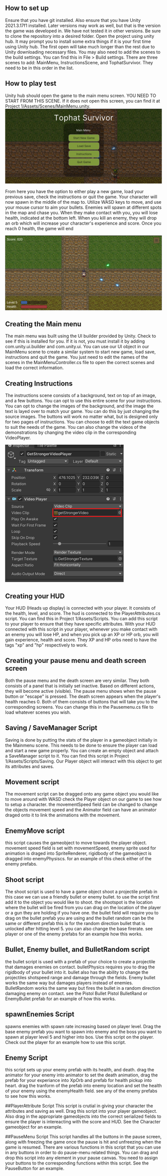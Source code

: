 ## How to set up
Ensure that you have git installed. Also ensure that you have Unity 2021.3.17f1 installed. Later versions may work as well, but that is the version the game was developed in. We have not tested it in other versions. Be sure to clone the repository into a desired folder. 
Open the project using unity hub. It may prompt you to install some extra things if it is your first time using Unity hub. The first open will take much longer than the rest due to Unity downloading necessary files. 
You may also need to add the scenes to the build settings. You can find this in File > Build settings. There are three scenes to add: MainMenu, InstructionsScene, and TophatSurvivor. They need to be in this order in the list. 

## How to play test
Unity hub should open the game to the main menu screen. YOU NEED TO START FROM THIS SCENE. If it does not open this screen, you can find it at Project 1/Assets/Scenes/MainMenu.unity. 
![MainMenu Screen](DocumentationImages/MainMenuImage.png)

From here you have the option to either play a new game, load your previous save, check the instructions or quit the game. Your character will now spawn in the middle of the map to. Utilize WASD keys to move, and use your mouse cursor to aim your bullets. Enemies will spawn at different spots in the map and chase you. When they make contact with you, you will lose health, indicated at the bottom left. When you kill an enemy, they will drop an orb which will increase your character's experience and score. Once you reach 0 health, the game will end

![In Game Screen](DocumentationImages/InGameImage.png)

## Creating the Main menu
The main menu was built using the UI builder provided by Unity. Check to see if this is installed for you. If it is not, you must install it by adding com.unity.ui.builder and com.unity.ui. 
You can use our UI object in our MainMenu scene to create a similar system to start new game, load save, instructions and quit the game. You just need to edit the names of the scenes in the MainMenuController.cs file to open the correct scenes and load the correct information. 

## Creating Instructions
The instructions scene consists of a background, text on top of an image, and a few buttons. You can opt to use this entire scene for your instructions. You can opt to change the images of the background, and the image the text is layed over to match your game. You can do this by just changing the source images. The buttons will work no matter what, but is designed only for two pages of instructions. You can choose to edit the text game objects to suit the needs of the game. You can also change the videos of the demonstrations by changing the video clip in the corresponding VideoPlayer. 

![Change Video](DocumentationImages/ChangeVideoImage.png)

## Creating your HUD
Your HUD (Heads up display) is connected with your player. It consists of the health, level, and score. The hud is connected to the PlayerAttributes.cs script. You can find this in Project 1/Assets/Scripts. You can add this script to your player to ensure that they have specific attributes. With your HUD connected with this script in your player, whenever you make contact with an enemy you will lose HP, and when you pick up an XP or HP orb, you will gain experience, health and score. They XP and HP orbs need to have the tags "xp" and "hp" respectively to work. 

## Creating your pause menu and death screen screen
Both the pause menu and the death screen are very similar. They both consists of a panel that is initially set inactive. Based on different actions, they will become active (visible). The pause menu shows when the pause button or "escape" is pressed. The death screen appears when the player's health reaches 0. Both of them consists of buttons that will take you to the corresponding screens. You can change this in the Pausemenu.cs file to load whatever scenes you wish. 

## Saving / SaveManager Script
Saving is done by putting the stats of the player in a gameobject initially in the Mainmenu scene. This needs to be done to ensure the player can load and start a new game properly. You can create an empty object and attach a SaveManager script to it. You can find this script in Project 1/Assets/Scripts/Saving. Our Player object will interact with this object to get its attributes and saves. 

## Movement script
The movement script can be dragged onto any game object you would like to move around with WASD check the Player object on our game to see how to setup a character. the movementSpeed field can be changed to change the objects movement speed and the Animator field can have an animator draged onto it to link the animations with the movement.

## EnemyMove script
this script causes the gameobject to move towards the player object. movement speed field is set with movementSpeed, enemy sprite used for animation is draged into SpriteRenderer, rigidbody of the gameobject is dragged into enemyPhysiscs. for an example of this check either of the enemy prefabs.

## Shoot script
The shoot script is used to have a game object shoot a projectile prefab in this case we can use a friendly bullet or enemy bullet. to use the script first add it to the object you would like to shoot. the shootspot is the location where the bullet will be fired from you can drag on the location of the player or a gun they are holding if you have one. the bullet field will require you to drag on the bullet prefab you are using and the bullet random can be the same or different prefab this is for the random direction bullet that is unlocked after hitting level 5. you can also change the base firerate. see player or one of the enemy prefabs for an example how this works.

## Bullet, Enemy bullet, and BulletRandom script
the bullet script is used with a prefab of your choice to create a projectile that damages enemies on contact. bulletPhysics requires you to drag the rigidbody of your bullet into it. bullet also has the ability to change the projectiles shotspeed range and damage through the fields. Enemy bullet works the same way but damages players instead of enemies. BulletRandom works the same way but fires the bullet in a random direction damaging enemy on contact. see the Pistol Bullet Pistol BulletRand or EnemyBullet prefab for an example of how this works.

## spawnEnemies Script
spawns enemies with spawn rate increasing based on player level. Drag the base enemy prefab you want to spawn into enemy and the boss you want to spawn at player level 5 and higher into bos. Use this script on the player. Check out the player for an example how to use this script. 

## Enemy Script
this script sets up your enemy prefab with its health, and death. drag the animator for your enemy into animator to set the death animation, drag the prefab for your experiance into XpOrb and prefab for health pickup into heart. drag the tranform of the prefab into enemy location and set the health of your enemy using the enemyHealth field. see any of the enemy prefabs to see how this works.

##PlayerAttribute Script
This script is crutial in giving your character the attributes and saving as well. Drag this script into your player gameobject. Also drag in the appropriate gameobjects into the correct serialized fields to ensure the player is intereacting with the score and HUD. See the Character gameobject for an example. 

##PauseMenu Script
This script handles all the buttons in the pause screen, along with freezing the game once the pause is hit and unfreezing when the game is resumed. There are various functions in this script that you can use in any buttons in order to do pause-menu related things. You can drag and drop this script into any element in your pause canvas. You need to assign your buttons to the corresponding functions within this script. See the PauseButton for an example. 
